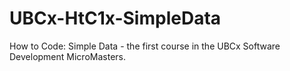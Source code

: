 # UBCx-HtC1x-SimpleData
How to Code: Simple Data - the first course in the UBCx Software Development MicroMasters.
